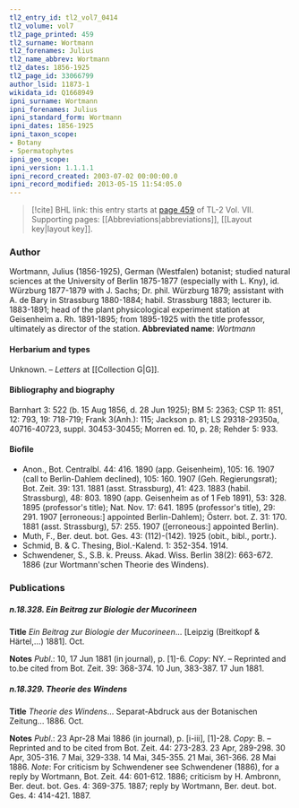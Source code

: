 ```yaml
---
tl2_entry_id: tl2_vol7_0414
tl2_volume: vol7
tl2_page_printed: 459
tl2_surname: Wortmann
tl2_forenames: Julius
tl2_name_abbrev: Wortmann
tl2_dates: 1856-1925
tl2_page_id: 33066799
author_lsid: 11873-1
wikidata_id: Q1668949
ipni_surname: Wortmann
ipni_forenames: Julius
ipni_standard_form: Wortmann
ipni_dates: 1856-1925
ipni_taxon_scope: 
- Botany
- Spermatophytes
ipni_geo_scope: 
ipni_version: 1.1.1.1
ipni_record_created: 2003-07-02 00:00:00.0
ipni_record_modified: 2013-05-15 11:54:05.0
---
```



> [!cite] BHL link: this entry starts at [page 459](https://www.biodiversitylibrary.org/page/33066799) of TL-2 Vol. VII.
> Supporting pages: [[Abbreviations|abbreviations]], [[Layout key|layout key]].

### Author

Wortmann, Julius (1856-1925), German (Westfalen) botanist; studied natural sciences at the University of Berlin 1875-1877 (especially with L. Kny), id. Würzburg 1877-1879 with J. Sachs; Dr. phil. Würzburg 1879; assistant with A. de Bary in Strassburg 1880-1884; habil. Strassburg 1883; lecturer ib. 1883-1891; head of the plant physicological experiment station at Geisenheim a. Rh. 1891-1895; from 1895-1925 with the title professor, ultimately as director of the station. 
**Abbreviated name**: *Wortmann*

#### Herbarium and types

Unknown. – *Letters* at [[Collection G|G]].

#### Bibliography and biography

Barnhart 3: 522 (b. 15 Aug 1856, d. 28 Jun 1925); BM 5: 2363; CSP 11: 851, 12: 793, 19: 718-719; Frank 3(Anh.): 115; Jackson p. 81; LS 29318-29350a, 40716-40723, suppl. 30453-30455; Morren ed. 10, p. 28; Rehder 5: 933.

#### Biofile

- Anon., Bot. Centralbl. 44: 416. 1890 (app. Geisenheim), 105: 16. 1907 (call to Berlin-Dahlem declined), 105: 160. 1907 (Geh. Regierungsrat); Bot. Zeit. 39: 131. 1881 (asst. Strassburg), 41: 423. 1883 (habil. Strassburg), 48: 803. 1890 (app. Geisenheim as of 1 Feb 1891), 53: 328. 1895 (professor's title); Nat. Nov. 17: 641. 1895 (professor's title), 29: 291. 1907 \[erroneous:\] appointed Berlin-Dahlem); Österr. bot. Z. 31: 170. 1881 (asst. Strassburg), 57: 255. 1907 (\[erroneous:\] appointed Berlin).
- Muth, F., Ber. deut. bot. Ges. 43: (112)-(142). 1925 (obit., bibl., portr.).
- Schmid, B. & C. Thesing, Biol.-Kalend. 1: 352-354. 1914.
- Schwendener, S., S.B. k. Preuss. Akad. Wiss. Berlin 38(2): 663-672. 1886 (zur Wortmann'schen Theorie des Windens).

### Publications

##### n.18.328. Ein Beitrag zur Biologie der Mucorineen

**Title**
*Ein Beitrag zur Biologie der Mucorineen*... \[Leipzig (Breitkopf & Härtel,...) 1881\]. Oct.

**Notes**
*Publ*.: 10, 17 Jun 1881 (in journal), p. \[1\]-6. *Copy*: NY. – Reprinted and to.be cited from Bot. Zeit. 39: 368-374. 10 Jun, 383-387. 17 Jun 1881.

##### n.18.329. Theorie des Windens

**Title**
*Theorie des Windens*... Separat-Abdruck aus der Botanischen Zeitung... 1886. Oct.

**Notes**
*Publ*.: 23 Apr-28 Mai 1886 (in journal), p. \[i-iii\], \[1\]-28. *Copy*: B. – Reprinted and to be cited from Bot. Zeit. 44: 273-283. 23 Apr, 289-298. 30 Apr, 305-316. 7 Mai, 329-338. 14 Mai, 345-355. 21 Mai, 361-366. 28 Mai 1886.
*Note*: For criticism by Schwendener see Schwendener (1886), for a reply by Wortmann, Bot. Zeit. 44: 601-612. 1886; criticism by H. Ambronn, Ber. deut. bot. Ges. 4: 369-375. 1887; reply by Wortmann, Ber. deut. bot. Ges. 4: 414-421. 1887.


